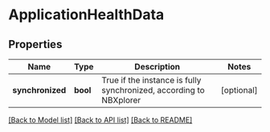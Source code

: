 # ApplicationHealthData

## Properties
Name | Type | Description | Notes
------------ | ------------- | ------------- | -------------
**synchronized** | **bool** | True if the instance is fully synchronized, according to NBXplorer | [optional] 

[[Back to Model list]](../../README.md#documentation-for-models) [[Back to API list]](../../README.md#documentation-for-api-endpoints) [[Back to README]](../../README.md)

